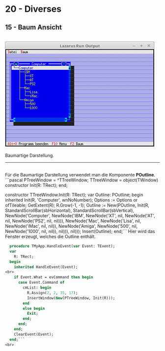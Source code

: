 # 20 - Diverses
## 15 - Baum Ansicht
<br>
<img src="image.png" alt="Selfhtml"><br><br>
Baumartige Darstellung.<br>
<hr><br>
Für die Baumartige Darstellung verwendet man die Komponente <b>POutline</b>.<br>
```pascal
  PTreeWindow = ^TTreeWindow;
  TTreeWindow = object(TWindow)
    constructor Init(R: TRect);
  end;
<br>

  constructor TTreeWindow.Init(R: TRect);
  var
    Outline: POutline;
  begin
    inherited Init(R, 'Computer', wnNoNumber);
    Options := Options or ofTileable;
    GetExtent(R);
    R.Grow(-1, -1);
    Outline := New(POutline, Init(R, StandardScrollBar(sbHorizontal), StandardScrollBar(sbVertical),
      NewNode('Computer',
        NewNode('IBM',
          NewNode('XT', nil,
          NewNode('AT', nil,
          NewNode('PS2', nil, nil))),
        NewNode('Mac',
          NewNode('Lisa', nil,
          NewNode('iMac', nil, nil)),
        NewNode('Amiga',
          NewNode('500', nil,
          NewNode('1000', nil, nil)), nil))), nil)));
    Insert(Outline);
  end;```
Hier wird das Fenster erzeugt, welches die Outline enthält.<br>
```pascal
  procedure TMyApp.HandleEvent(var Event: TEvent);
  var
    R: TRect;
  begin
    inherited HandleEvent(Event);
<br>
    if Event.What = evCommand then begin
      case Event.Command of
        cmList: begin
          R.Assign(2, 2, 35, 17);
          InsertWindow(New(PTreeWindow, Init(R)));
        end
        else begin
          Exit;
        end;
      end;
    end;
    ClearEvent(Event);
  end;```
<br>

